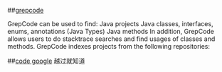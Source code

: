 ##[grepcode](http://grepcode.com/)

GrepCode can be used to find:
Java projects
Java classes, interfaces, enums, annotations (Java Types)
Java methods
In addition, GrepCode allows users to do stacktrace searches and find usages of classes and methods. GrepCode indexes projects from the following repositories:


##[code google](http://Googlecode.com)
越过就知道